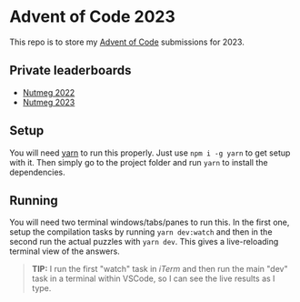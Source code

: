 # Advent of Code 2023

This repo is to store my [Advent of Code](https://adventofcode.com/) submissions for 2023.

## Private leaderboards

- [Nutmeg 2022](https://adventofcode.com/2022/leaderboard/private/view/220417)
- [Nutmeg 2023](https://adventofcode.com/2023/leaderboard/private/view/220417)

## Setup

You will need [yarn](https://yarnpkg.com/) to run this properly. Just use `npm i -g yarn` to get setup with it. Then simply go to the project folder and run `yarn` to install the dependencies.

## Running

You will need two terminal windows/tabs/panes to run this. In the first one, setup the compilation tasks by running `yarn dev:watch` and then in the second run the actual puzzles with `yarn dev`. This gives a live-reloading terminal view of the answers.

> **TIP:** I run the first "watch" task in _iTerm_ and then run the main "dev" task in a terminal within VSCode, so I can see the live results as I type.

